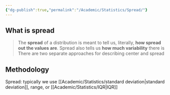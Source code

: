 ```yaml
---
{"dg-publish":true,"permalink":"/Academic/Statistics/Spread/"}
---
```


## What is spread
>The **spread** of a distribution is meant to tell us, literally, **how spread out the values are**. Spread also tells us **how much variability** there is There are two separate approaches for describing center and spread

## Methodology
Spread: typically we use [[Academic/Statistics/standard deviation\|standard deviation]], range, or [[Academic/Statistics/IQR\|IQR]]
